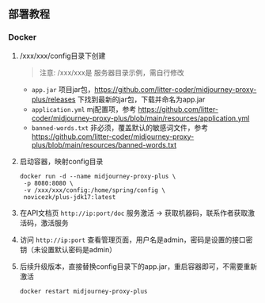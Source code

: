 ## 部署教程

### Docker

1. /xxx/xxx/config目录下创建
   > 注意: /xxx/xxx是 服务器目录示例，需自行修改
   - `app.jar` 项目jar包，https://github.com/litter-coder/midjourney-proxy-plus/releases 下找到最新的jar包，下载并命名为app.jar
   - `application.yml` mj配置项，参考 https://github.com/litter-coder/midjourney-proxy-plus/blob/main/resources/application.yml
   - `banned-words.txt` 非必须，覆盖默认的敏感词文件，参考 https://github.com/litter-coder/midjourney-proxy-plus/blob/main/resources/banned-words.txt

2. 启动容器，映射config目录
    ```shell
    docker run -d --name midjourney-proxy-plus \
     -p 8080:8080 \
     -v /xxx/xxx/config:/home/spring/config \
     novicezk/plus-jdk17:latest
    ```

3. 在API文档页 `http://ip:port/doc` 服务激活 -> 获取机器码，联系作者获取激活码，激活服务
4. 访问 `http://ip:port` 查看管理页面，用户名是admin，密码是设置的接口密钥（未设置默认密码是admin）
5. 后续升级版本，直接替换config目录下的app.jar，重启容器即可，不需要重新激活
    ```shell
    docker restart midjourney-proxy-plus
    ```

